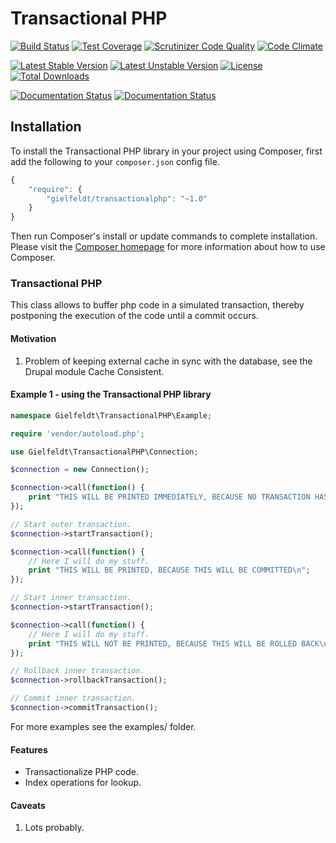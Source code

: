 # Transactional PHP

[![Build Status](https://scrutinizer-ci.com/g/gielfeldt/transactionalphp/badges/build.png?b=master)][8]
[![Test Coverage](https://codeclimate.com/github/gielfeldt/transactionalphp/badges/coverage.svg)][3]
[![Scrutinizer Code Quality](https://scrutinizer-ci.com/g/gielfeldt/transactionalphp/badges/quality-score.png?b=master)][7]
[![Code Climate](https://codeclimate.com/github/gielfeldt/transactionalphp/badges/gpa.svg)][5]

[![Latest Stable Version](https://poser.pugx.org/gielfeldt/transactionalphp/v/stable.svg)][1]
[![Latest Unstable Version](https://poser.pugx.org/gielfeldt/transactionalphp/v/unstable.svg)][1]
[![License](https://poser.pugx.org/gielfeldt/transactionalphp/license.svg)][4]
[![Total Downloads](https://poser.pugx.org/gielfeldt/transactionalphp/downloads.svg)][1]

[![Documentation Status](https://readthedocs.org/projects/transactionalphp/badge/?version=stable)][12]
[![Documentation Status](https://readthedocs.org/projects/transactionalphp/badge/?version=latest)][12]

## Installation

To install the Transactional PHP library in your project using Composer, first add the following to your `composer.json`
config file.
```javascript
{
    "require": {
        "gielfeldt/transactionalphp": "~1.0"
    }
}
```

Then run Composer's install or update commands to complete installation. Please visit the [Composer homepage][6] for
more information about how to use Composer.

### Transactional PHP

This class allows to buffer php code in a simulated transaction, thereby postponing the execution of the code until a
commit occurs.

#### Motivation

1. Problem of keeping external cache in sync with the database, see the Drupal module Cache Consistent.

#### Example 1 - using the Transactional PHP library

```php
namespace Gielfeldt\TransactionalPHP\Example;

require 'vendor/autoload.php';

use Gielfeldt\TransactionalPHP\Connection;

$connection = new Connection();

$connection->call(function() {
    print "THIS WILL BE PRINTED IMMEDIATELY, BECAUSE NO TRANSACTION HAS BEGUN\n";
});

// Start outer transaction.
$connection->startTransaction();

$connection->call(function() {
    // Here I will do my stuff.
    print "THIS WILL BE PRINTED, BECAUSE THIS WILL BE COMMITTED\n";
});

// Start inner transaction.
$connection->startTransaction();

$connection->call(function() {
    // Here I will do my stuff.
    print "THIS WILL NOT BE PRINTED, BECAUSE THIS WILL BE ROLLED BACK\n";
});

// Rollback inner transaction.
$connection->rollbackTransaction();

// Commit inner transaction.
$connection->commitTransaction();
```

For more examples see the examples/ folder.

#### Features

* Transactionalize PHP code.
* Index operations for lookup.

#### Caveats

1. Lots probably.


[1]:  https://packagist.org/packages/gielfeldt/transactionalphp
[2]:  https://circleci.com/gh/gielfeldt/transactionalphp
[3]:  https://codeclimate.com/github/gielfeldt/transactionalphp/coverage
[4]:  https://github.com/gielfeldt/transactionalphp/blob/master/LICENSE.md
[5]:  https://codeclimate.com/github/gielfeldt/transactionalphp
[6]:  http://getcomposer.org
[7]:  https://scrutinizer-ci.com/g/gielfeldt/transactionalphp/?branch=master
[8]:  https://scrutinizer-ci.com/g/gielfeldt/transactionalphp/build-status/master
[9]:  https://coveralls.io/github/gielfeldt/transactionalphp
[10]: https://travis-ci.org/gielfeldt/transactionalphp
[11]: https://www.versioneye.com/user/projects/55cb2eb9dfed0a001e000200
[12]: https://readthedocs.org/projects/transactionalphp/?badge=latest
